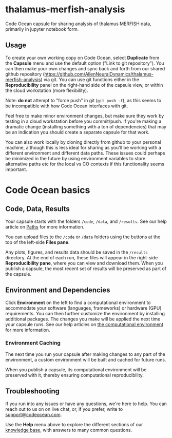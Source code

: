 # thalamus-merfish-analysis

Code Ocean capsule for sharing analysis of thalamus MERFISH data, primarily in jupyter notebook form.

## Usage

To create your own working copy on Code Ocean, select **Duplicate** from the **Capsule** menu and use the default option ("Link to git repository"). You can then make your own changes and sync back and forth from our shared github repository (https://github.com/AllenNeuralDynamics/thalamus-merfish-analysis) via git. You can use git functions either in the **Reproducibility** panel on the right-hand side of the capsule view, or within the cloud workstation (more flexibility).

Note: **do not** attempt to "force push" in git (`git push -f`), as this seems to be incompatible with how Code Ocean interfaces with git. 

Feel free to make minor environment changes, but make sure they work by testing in a cloud workstation before you commit/push. If you're making a dramatic change (installing something with a ton of dependencies) that may be an indication you should create a separate capsule for that work.

You can also work locally by cloning directly from github to your personal machine, although this is less ideal for sharing as you'll be working with a different environment and different data paths. These issues could perhaps be minimized in the future by using environment variables to store alternative paths etc for the local vs CO contexts if this functionality seems important.

# Code Ocean basics

## Code, Data, Results
Your capsule starts with the folders `/code`, `/data`, and `/results`. See our help article on [Paths](https://help.codeocean.com/getting-started/uploading-code-and-data/paths) for more information.

You can upload files to the `/code` or `/data` folders using the buttons at the top of the left-side **Files pane**.

Any plots, figures, and results data should be saved in the `/results` directory. At the end of each run, these files will appear in the right-side **Reproducibility pane**, where you can view and download them. When you publish a capsule, the most recent set of results will be preserved as part of the capsule.

## Environment and Dependencies

Click **Environment** on the left to find a computational environment to accommodate your software (languages, frameworks) or hardware (GPU) requirements. You can then further customize the environment by installing additional packages. The changes you make will be applied the next time your capsule runs. See our help articles on [the computational environment](https://help.codeocean.com/getting-started/the-computational-environment/configuring-your-computational-environment-an-overview) for more information.

### Environment Caching

The next time you run your capsule after making changes to any part of the environment, a custom environment will be built and cached for future runs.

When you publish a capsule, its computational environment will be preserved with it, thereby ensuring computational reproducibility.

## Troubleshooting

If you run into any issues or have any questions, we're here to help. You can reach out to us on on live chat, or, if you prefer, write to [support@codeocean.com](mailto:support@codeocean.com).

Use the **Help** menu above to explore the different sections of our [knowledge base](https://help.codeocean.com), with answers to many common questions.
